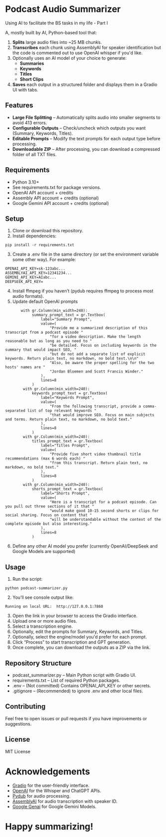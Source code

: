 # Podcast Audio Summarizer
Using AI to facilitate the BS tasks in my life - Part I

A, mostly built by AI, Python-based tool that:

1.	**Splits** large audio files into ~25 MB chunks.
2.	**Transcribes** each chunk using AssemblyAI for speaker identification but the code is commented out to use OpenAI whisper if you'd like.
3.	Optionally uses an AI model of your choice to generate:
	- **Summaries**
	- **Keywords**
	- **Titles**
 	- **Short Clips** 
4.	**Saves** each output in a structured folder and displays them in a Gradio UI with tabs.

## Features
-	**Large File Splitting** – Automatically splits audio into smaller segments to avoid 413 errors.
-	**Configurable Outputs** – Check/uncheck which outputs you want (Summary, Keywords, Titles).
-	**Editable Prompts** – Modify the text prompts for each output type before processing.
-	**Downloadable ZIP** – After processing, you can download a compressed folder of all TXT files.

## Requirements
-	Python 3.10+
-	See requirements.txt for package versions.
-	OpenAI API account + credits
-	Assembly API account + credits (optional)
-	Google Gemini API account + credits (optional)

## Setup
1.	Clone or download this repository.
2.	Install dependencies:
```
pip install -r requirements.txt
```

3.	Create a .env file in the same directory (or set the environment variable some other way). For example:

```
OPENAI_API_KEY=sk-123abc...
ASSEMBLYAI_API_KEY=12341234...
GEMINI_API_KEY=AIabc...
DEEPSEEK_API_KEY=
```

4.	Install ffmpeg if you haven’t (pydub requires ffmpeg to process most audio formats).
5.	Update default OpenAI prompts

```
       with gr.Column(min_width=240):
            summary_prompt_text = gr.Textbox(
                label="Summary Prompt",
                value=(
                    "Provide me a summarized description of this transcript from a podcast episode "
                    "for a video description. Make the length reasonable but as long as you need to "
                    "be detailed. Focus on including keywords in the summary that would impact SEO, "
                    "but do not add a separate list of explicit keywords. Return plain text, no markdown, no bold text.\n\n"
                    "Also, be aware the proper spelling for the two hosts' names are "
                    "Jordan Bloemen and Scott Francis Winder."
                ),
                lines=8
            )
        with gr.Column(min_width=240):
            keywords_prompt_text = gr.Textbox(
                label="Keywords Prompt",
                value=(
                    "From the following transcript, provide a comma-separated list of top relevant keywords "
                    "that would improve SEO. Focus on main subjects and terms. Return plain text, no markdown, no bold text."
                ),
                lines=8
            )
        with gr.Column(min_width=240):
            titles_prompt_text = gr.Textbox(
                label="Titles Prompt",
                value=(
                    "Provide five short video thumbnail title recommendations (max 6 words each) "
                    "from this transcript. Return plain text, no markdown, no bold text."
                ),
                lines=8
            )
        with gr.Column(min_width=240):
            shorts_prompt_text = gr.Textbox(
                label="Shorts Prompt",
                value=(
                    "Here is a transcript for a podcast episode. Can you pull out three sections of it that "
                    "would make good 10-15 second shorts or clips for social sharing. Focus on content that "
                    "will be understandable without the context of the complete episode but also interesting."
                ),
                lines=8
            )
```
6. Define any other AI model you prefer (currently OpenAI/DeepSeek and Google Models are supported)

## Usage
1.	Run the script:
```
python podcast-summarizer.py
```

2.	You’ll see console output like:
```
Running on local URL:  http://127.0.0.1:7860
```
3.	Open the link in your browser to access the Gradio interface.
4.	Upload one or more audio files.
5.	Select a transcription engine.
6.	Optionally, edit the prompts for Summary, Keywords, and Titles.
7.	Optionally, select the engine/model you'd prefer for each prompt.
8.	Click “Process” to start transcription and GPT generation.
9.	Once complete, you can download the outputs as a ZIP via the link.

## Repository Structure
- podcast_summarizer.py – Main Python script with Gradio UI.
- requirements.txt – List of required Python packages.
- .env – (Not committed) Contains OPENAI_API_KEY or other secrets.
- .gitignore – (Recommended) to ignore .env and other local files.

## Contributing

Feel free to open issues or pull requests if you have improvements or suggestions.

## License

MIT License

# Acknowledgements
- [Gradio](https://gradio.app/) for the user-friendly interface.
- [OpenAI](https://openai.com/) for the Whisper and ChatGPT APIs.
- [Pydub](https://github.com/jiaaro/pydub) for audio processing.
- [AssemblyAI](https://www.assemblyai.com/) for audio transcription with speaker ID.
- [Google Genai](https://ai.google.dev/gemini-api/docs/sdks) for Google Gemini Models.

# Happy summarizing!
